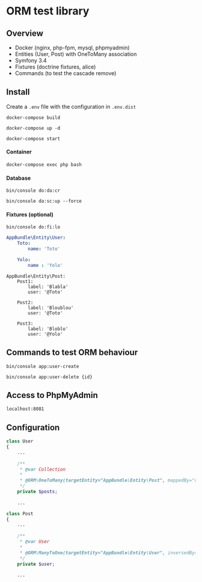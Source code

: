 ORM test library
========================

 ## Overview
 
 * Docker (nginx, php-fpm, mysql, phpmyadmin)
 * Entities (User, Post) with OneToMany association
 * Symfony 3.4
 * Fixtures (doctrine fixtures, alice)
 * Commands (to test the cascade remove)

 ## Install
 
 Create a ` .env ` file with the configuration in ` .env.dist `
 
 ` docker-compose build `
 
 ` docker-compose up -d `
 
 ` docker-compose start `
 
 #### Container
 
 `docker-compose exec php bash `
 
 #### Database
 
 ` bin/console do:da:cr `
 
 ` bin/console da:sc:up --force `
 
 #### Fixtures (optional)
 
 ` bin/console do:fi:lo `
 
 ```yml
 AppBundle\Entity\User:
     Toto:
         name: 'Toto'
 
     Yolo:
         name : 'Yolo'
 ```
 
 ```
 AppBundle\Entity\Post:
     Post1:
         label: 'Blabla'
         user: '@Toto'
 
     Post2:
         label: 'Bloublou'
         user: '@Toto'
 
     Post3:
         label: 'Bloblo'
         user: '@Yolo'
 ```
 
 ## Commands to test ORM behaviour
 
 ` bin/console app:user-create `
 
 ` bin/console app:user-delete {id} `
 
 ## Access to PhpMyAdmin
 
 ` localhost:8081 `
 
 ## Configuration
 
 ```php
 class User
 {
     ...
     
     /**
      * @var Collection
      *
      * @ORM\OneToMany(targetEntity="AppBundle\Entity\Post", mappedBy="user", cascade={"persist", "remove"})
      */
     private $posts;
     
     ...
  ```
  
  ```php
  class Post
  {
      ...
      
      /**
       * @var User
       *
       * @ORM\ManyToOne(targetEntity="AppBundle\Entity\User", inversedBy="posts")
       */
      private $user;
      
      ...
 ``` 